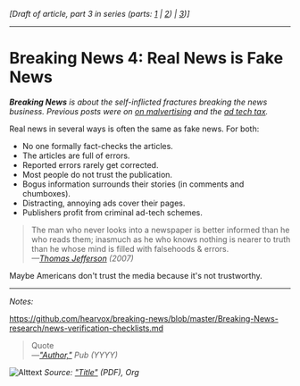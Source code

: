 <em>[Draft of article, part 3 in series (parts: <a href="https://www.rjionline.org/stories/breaking-news-1-how-monetizing-became-malvertising">1</a> | <a href="https://www.rjionline.org/stories/breaking-news-2-when-good-ads-go-bad">2</a>) | <a href=" https://www.rjionline.org/stories/breaking-news-3-new-media-myths">3</a>)]</em>
_____________________

<h1>Breaking News 4: Real News is Fake News</h1>

<em><strong>Breaking News</strong> is about the self-inflicted fractures breaking the news business. Previous posts were on <a href="https://www.rjionline.org/stories/breaking-news-1-how-monetizing-became-malvertising">on malvertising</a> and the <a href=https://www.rjionline.org/stories/breaking-news-2-when-good-ads-go-bad>ad tech tax</a>.</em>

Real news in several ways is often the same as fake news. For both:
<ul>
	<li>No one formally fact-checks the articles.</li>
	<li>The articles are full of errors.</li>
	<li>Reported errors rarely get corrected.</li>
	<li>Most people do not trust the publication.</li>
	<li>Bogus information surrounds their stories (in comments and chumboxes).</li>
	<li>Distracting, annoying ads cover their pages.</li>
	<li>Publishers profit from criminal ad-tech schemes. </li>
</ul>

<blockquote>
The man who never looks into a newspaper is better informed than he who reads them; inasmuch as he who knows nothing is nearer to truth than he whose mind is filled with falsehoods &amp; errors.
<div><cite>&mdash;<a href="http://press-pubs.uchicago.edu/founders/documents/amendI_speechs29.html">Thomas Jefferson</a> (2007)</cite></div>
</blockquote>

Maybe Americans don't trust the media because it's not trustworthy.
___
*Notes:*


https://github.com/hearvox/breaking-news/blob/master/Breaking-News-research/news-verification-checklists.md

<blockquote>
Quote
<div><cite>&mdash;<a href="">"Author,"</a> Pub (YYYY)</cite></div>
</blockquote>

<img src="https://github.com/hearvox/breaking-news/blob/master/assets/circulation-1950‐2010.png?raw=true" alt="Alttext" />
<em>Source: <a href="http://media-cmi.com/downloads/Sixty_Years_Daily_Newspaper_Circulation_Trends_050611.pdf">"Title"</a> (PDF), Org</em> 

